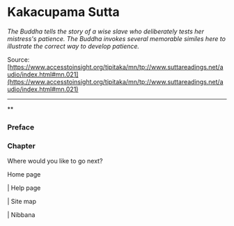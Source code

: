 # Kakacupama Sutta

*The Buddha tells the story of a wise slave who deliberately tests her mistress's patience. The Buddha invokes several memorable similes here to illustrate the correct way to develop patience.*

Source: [https://www.accesstoinsight.org/tipitaka/mn/tp://www.suttareadings.net/audio/index.html#mn.021](https://www.accesstoinsight.org/tipitaka/mn/tp://www.suttareadings.net/audio/index.html#mn.021)

---

**

### Preface

### Chapter

Where would you like to go next?

Home page

| Help page

| Site map

| Nibbana